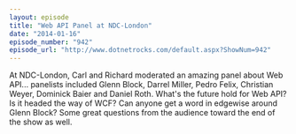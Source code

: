 ```yaml
---
layout: episode
title: "Web API Panel at NDC-London"
date: "2014-01-16"
episode_number: "942"
episode_url: "http://www.dotnetrocks.com/default.aspx?ShowNum=942"
---
```


At NDC-London, Carl and Richard moderated an amazing panel about Web API... panelists included Glenn Block, Darrel Miller, Pedro Felix, Christian Weyer, Dominick Baier and Daniel Roth. What's the future hold for Web API? Is it headed the way of WCF? Can anyone get a word in edgewise around Glenn Block? Some great questions from the audience toward the end of the show as well.
